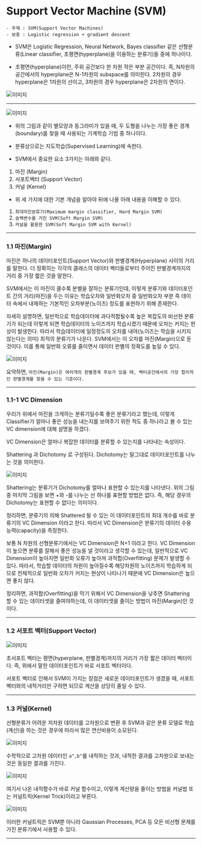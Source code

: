 # Support Vector Machine (SVM)

```
- 주제 : SVM(Support Vector Machines)
- 보충 : Logistic regression + gradient descent
```

- SVM은 Logistic Regression, Neural Network, Bayes classifier 같은 선형분류(Linear classifier, 초평면(hyperplane)을 이용하는 분류기)들 중에 하나이다.

- 초평면(hyperplane)이란,  주위 공간보다 한 차원 작은 부분 공간이다.
즉, N차원의 공간에서의 hyperplane은 N-1차원의 subspace를 의미힌다.
2차원의 경우  hyperplane은 1차원의 선이고,  3차원의 경우 hyperplane은 2차원의 면이다.

![이미지](https://wikidocs.net/images/page/5719/noname01.png)

---

![이미지](https://t1.daumcdn.net/cfile/tistory/263A444B58CFD2D834)

- 위의 그림과 같이 별모양과 동그라미가 있을 때, 두 도형을 나누는 가장 좋은 경계(boundary)를 찾을 때 사용되는 기계학습 기법 중 하나이다.

- 분류상으로는 지도학습(Supervised Learning)에 속한다.

- SVM에서 중요한 요소 3가지는 아래와 같다.
1. 마진 (Margin)
2. 서포트벡터 (Support Vector)
3. 커널 (Kernel)

- 위 세 가지에 대한 기본 개념을 알아야 뒤에 나올 아래 내용을 이해할 수 있다.
1. `최대마진분류기(Maximum margin classifier, Hard Margin SVM)`
2. `슬랙변수를 가진 SVM(Soft Margin SVM)`
3. `커널을 활용한 SVM(Soft Margin SVM with Kernel)`

---

### 1.1 마진(Margin)

마진은 하나의 데이터포인트(Support Vector)와 판별경계(Hyperplane) 사이의 거리를 말한다. 더 정확히는 각각의 클래스의 데이터 벡터들로부터 주어진 판별경계까지의 거리 중 가장 짧은 것을 말한다.

SVM에서는 이 마진이 클수록 분별을 잘하는 분류기인데, 이렇게 분류기와 데이터포인트 간의 거리(마진)을 두는 이유는 학습오차와 일반화오차 중 일반화오차 부분 즉 데이터 속에서 내재하는 기본적인 오차부분(노이즈) 정도를 표현하기 위해 존재한다.

자세히 설명하면, 일반적으로 학습데이터에 과다적합될수록 높은 복잡도의 비선현 분류기가 되는데 이렇게 되면 학습데이터의 노이즈까지 학습시켰기 때문에 오차는 커지는 현상이 발생한다. 따라서 학습데이터에 일정정도의 오차를 내야(노이즈는 학습을 시키지 않는다는 의미) 최적의 분류기가 나온다. SVM에서는 이 오차를 마진(Margin)으로 둔 것이다. 이를 통해 일반화 오류를 줄이면서 데이터 판별의 정확도를 높일 수 있다.

![이미지](https://t1.daumcdn.net/cfile/tistory/214C754256DD55552E)

요약하면, `마진(Margin)은 여러개의 판별경계 후보가 있을 때, 벡터공간에서의 가장 합리적인 판별경계를 찾을 수 있는 기준이다.`

---

### 1.1-1 VC Dimension

우리가 위에서 마진을 크게하는 분류기일수록 좋은 분류기라고 했는데, 이렇게 Classifier가 얼마나 좋은 성능을 내는지를 보여주기 위한 척도 중 하나라고 볼 수 있는 VC dimension에 대해 설명을 하겠다.

VC Dimension은 얼마나 복잡한 데이터를 분류할 수 있는지를 나타내는 속성이다.

Shattering 과 Dichotomy 로 구성된다.
Dichotomy는 말그대로 데이터포인트를 나누는 것을 의미한다.

![이미지](https://t1.daumcdn.net/cfile/tistory/2522D33658CFE12533)

Shattering는 분류기가 Dichotomy를 얼마나 표현할 수 있는지를 나타낸다.
위의 그림 중 마지막 그림을 보면 +와 -를 나누는 선 하나를 표현할 방법은 없다.
즉, 해당 경우의 Dichotomy는 표현할 수 없다는 의미이다.

정리하면, 분류기의 의해 Shattered 될 수 있는 이 데이터포인트의 최대 개수를 바로 분류기의 VC Dimension 이라고 한다.
따라서 VC Dimension은 분류기의 데이터 수용능력(capacity)을 측정한다.

보통 N 차원의 선형분류기에서는 VC Dimension은 N+1 이라고 한다.
VC Dimension이 높으면 분류를 잘해서 좋은 성능을 낼 것이라고 생각할 수 있는데, 일반적으로 VC Dimension이 높아지면 일반화 오류가 높아져 과적합(Overfitting) 문제가 발생할 수 있다. 따라서, 학습할 데이터의 차원이 높아질수록 해당차원의 노이즈까지 학습하게 되므로 전체적으로 일반화 오차가 커지는 현상이 나타나기 때문에 VC Dimension은 높으면 좋지 않다.

정리하면, 과적합(Overfitting)을 막기 위해서 VC Dimension을 낮추면 Shattering 할 수 있는 데이터셋을 줄여야하는데, 이 데이터셋을 줄이는 방법이 마진(Margin)인 것이다.

---

### 1.2 서포트 벡터(Support Vector)

![이미지](https://t1.daumcdn.net/cfile/tistory/2508A13A56DD63DA19)

초서포트 벡터는 평면(hyperplane, 판별경계)까지의 거리가 가장 짧은 데이터 벡터이다.
즉, 위에서 말한 데이터포인트가 바로 서포트 벡터이다.

서포트 벡터로 인해서 SVM이 가지는 장점은 새로운 데이터포인트가 생겼을 때, 서포트 벡터와의 내적거리만 구하면 되므로 계산을 상당히 줄일 수 있다.

---

### 1.3 커널(Kernel)

선형분류가 어려운 저차원 데이터를 고차원으로 변환 후 SVM과 같은 분류 모델로 학습(계산)을 하는 것은 경우에 따라서 많은 연산비용이 소모된다.

![이미지](https://image.slidesharecdn.com/svmv0-170619005336/95/svm-14-1024.jpg?cb=1497833721)

수학적으로 고차원 데이터인 `a^,b^`를 내적하는 것과, 내적한 결과를 고차원으로 보내는 것은 동일한 결과를 가진다.


![이미지](https://image.slidesharecdn.com/svmv0-170619005336/95/svm-15-1024.jpg?cb=1497833721)

여기서 나온 내적함수가 바로 커널 함수이고, 이렇게 계산량을 줄이는 방법을 커널법 또는 커널트릭(Kernel Trick)이라고 부른다.

![이미지](https://image.slidesharecdn.com/svmv0-170619005336/95/svm-22-1024.jpg?cb=1497833721)

이러한 커널트릭은 SVM뿐 아니라 Gaussian Processes, PCA 등 모든 비선형 문제를 가진 분류기에서 사용할 수 있다.

---



















